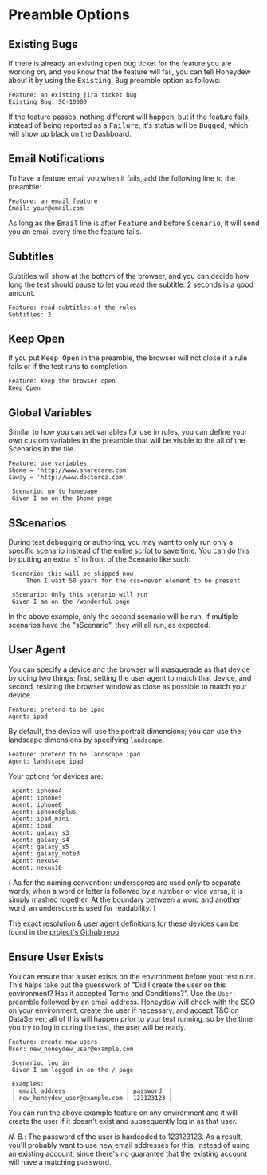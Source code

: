 # Preamble Options


## Existing Bugs

If there is already an existing open bug ticket for the feature you
are working on, and you know that the feature will fail, you can tell
Honeydew about it by using the <samp>Existing Bug</samp> preamble
option as follows:

    Feature: an existing jira ticket bug
    Existing Bug: SC-10000

If the feature passes, nothing different will happen, but if the
feature fails, instead of being reported as a <samp>Failure</samp>,
it's status will be <samp>Bugged</samp>, which will show up black on
the Dashboard.

## Email Notifications

To have a feature email you when it fails, add the following line to
the preamble:

    Feature: an email feature
    Email: your@email.com

As long as the <samp>Email</samp> line is after <samp>Feature</samp>
and before <samp>Scenario</samp>, it will send you an email every time
the feature fails.

## Subtitles

Subtitles will show at the bottom of the browser, and you can decide
how long the test should pause to let you read the subtitle. 2 seconds
is a good amount.

    Feature: read subtitles of the rules
    Subtitles: 2

## Keep Open

If you put <samp>Keep Open</samp> in the preamble, the browser will
not close if a rule fails or if the test runs to completion.

    Feature: keep the browser open
    Keep Open

## Global Variables

Similar to how you can set variables for use in rules, you can define
your own custom variables in the preamble that will be visible to the
all of the Scenarios in the file.

    Feature: use variables
    $home = 'http://www.sharecare.com'
    $away = 'http://www.doctoroz.com'

     Scenario: go to homepage
     Given I am on the $home page

## SScenarios

During test debugging or authoring, you may want to only run only a
specific scenario instead of the entire script to save time. You can
do this by putting an extra 's' in front of the Scenario like such:

     Scenario: this will be skipped now
         Then I wait 50 years for the css=never element to be present

     sScenario: Only this scenario will run
     Given I am on the /wonderful page

In the above example, only the second scenario will be run. If multiple
scenarios have the "sScenario", they will all run, as expected.

## User Agent

You can specify a device and the browser will masquerade as that
device by doing two things: first, setting the user agent to match
that device, and second, resizing the browser window as close as
possible to match your device.

    Feature: pretend to be ipad
    Agent: ipad

By default, the device will use the portrait dimensions; you can use
the landscape dimensions by specifying `landscape`.

    Feature: pretend to be landscape ipad
    Agent: landscape ipad

Your options for devices are:

     Agent: iphone4
     Agent: iphone5
     Agent: iphone6
     Agent: iphone6plus
     Agent: ipad_mini
     Agent: ipad
     Agent: galaxy_s3
     Agent: galaxy_s4
     Agent: galaxy_s5
     Agent: galaxy_note3
     Agent: nexus4
     Agent: nexus10

( As for the naming convention: underscores are used _only_ to separate
words; when a word or letter is followed by a number or vice versa, it
is simply mashed together. At the boundary between a word and another
word, an underscore is used for readability. )

The exact resolution & user agent definitions for these devices can be
found in the [project's Github repo][sua].

[sua]: https://github.com/gempesaw/Selenium-UserAgent/blob/master/lib/Selenium/devices.json


## Ensure User Exists

You can ensure that a user exists on the environment before your test
runs. This helps take out the guesswork of "Did I create the user on
this environment? Has it accepted Terms and Conditions?". Use the
`User:` preamble followed by an email address. Honeydew will check
with the SSO on your environment, create the user if necessary, and
accept T&C on DataServer; all of this will happen _prior_ to your test
running, so by the time you try to log in during the test, the user
will be ready.

    Feature: create new users
    User: new_honeydew_user@example.com

     Scenario: log in
     Given I am logged in on the / page

     Examples:
     | email_address                 | password  |
     | new_honeydew_user@example.com | 123123123 |

You can run the above example feature on any environment and it will
create the user if it doesn't exist and subsequently log in as that
user.

*N. B.*: The password of the user is hardcoded to 123123123. As a
result, you'll probably want to use new email addresses for this,
instead of using an existing account, since there's no guarantee that
the existing account will have a matching password.

